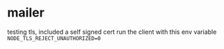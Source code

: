 # mailer

testing tls, included a self signed cert
run the client with this env variable
`NODE_TLS_REJECT_UNAUTHORIZED=0`